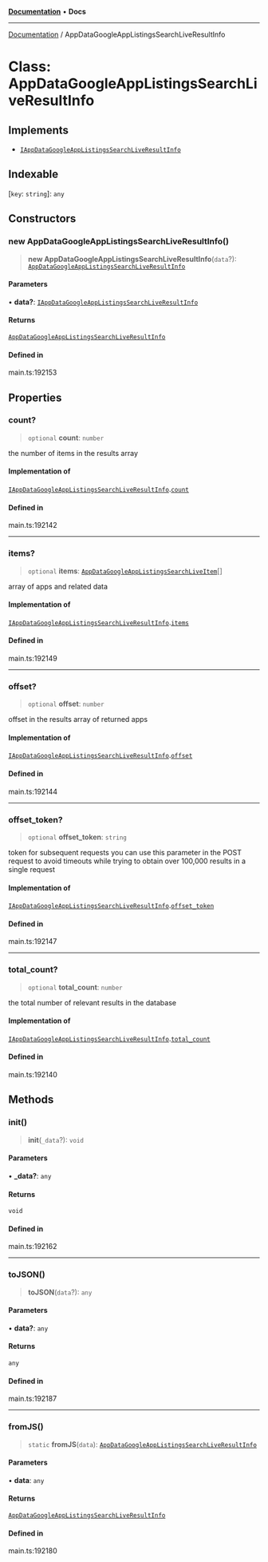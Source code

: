 [**Documentation**](../README.md) • **Docs**

***

[Documentation](../globals.md) / AppDataGoogleAppListingsSearchLiveResultInfo

# Class: AppDataGoogleAppListingsSearchLiveResultInfo

## Implements

- [`IAppDataGoogleAppListingsSearchLiveResultInfo`](../interfaces/IAppDataGoogleAppListingsSearchLiveResultInfo.md)

## Indexable

 \[`key`: `string`\]: `any`

## Constructors

### new AppDataGoogleAppListingsSearchLiveResultInfo()

> **new AppDataGoogleAppListingsSearchLiveResultInfo**(`data`?): [`AppDataGoogleAppListingsSearchLiveResultInfo`](AppDataGoogleAppListingsSearchLiveResultInfo.md)

#### Parameters

• **data?**: [`IAppDataGoogleAppListingsSearchLiveResultInfo`](../interfaces/IAppDataGoogleAppListingsSearchLiveResultInfo.md)

#### Returns

[`AppDataGoogleAppListingsSearchLiveResultInfo`](AppDataGoogleAppListingsSearchLiveResultInfo.md)

#### Defined in

main.ts:192153

## Properties

### count?

> `optional` **count**: `number`

the number of items in the results array

#### Implementation of

[`IAppDataGoogleAppListingsSearchLiveResultInfo`](../interfaces/IAppDataGoogleAppListingsSearchLiveResultInfo.md).[`count`](../interfaces/IAppDataGoogleAppListingsSearchLiveResultInfo.md#count)

#### Defined in

main.ts:192142

***

### items?

> `optional` **items**: [`AppDataGoogleAppListingsSearchLiveItem`](AppDataGoogleAppListingsSearchLiveItem.md)[]

array of apps and related data

#### Implementation of

[`IAppDataGoogleAppListingsSearchLiveResultInfo`](../interfaces/IAppDataGoogleAppListingsSearchLiveResultInfo.md).[`items`](../interfaces/IAppDataGoogleAppListingsSearchLiveResultInfo.md#items)

#### Defined in

main.ts:192149

***

### offset?

> `optional` **offset**: `number`

offset in the results array of returned apps

#### Implementation of

[`IAppDataGoogleAppListingsSearchLiveResultInfo`](../interfaces/IAppDataGoogleAppListingsSearchLiveResultInfo.md).[`offset`](../interfaces/IAppDataGoogleAppListingsSearchLiveResultInfo.md#offset)

#### Defined in

main.ts:192144

***

### offset\_token?

> `optional` **offset\_token**: `string`

token for subsequent requests
you can use this parameter in the POST request to avoid timeouts while trying to obtain over 100,000 results in a single request

#### Implementation of

[`IAppDataGoogleAppListingsSearchLiveResultInfo`](../interfaces/IAppDataGoogleAppListingsSearchLiveResultInfo.md).[`offset_token`](../interfaces/IAppDataGoogleAppListingsSearchLiveResultInfo.md#offset_token)

#### Defined in

main.ts:192147

***

### total\_count?

> `optional` **total\_count**: `number`

the total number of relevant results in the database

#### Implementation of

[`IAppDataGoogleAppListingsSearchLiveResultInfo`](../interfaces/IAppDataGoogleAppListingsSearchLiveResultInfo.md).[`total_count`](../interfaces/IAppDataGoogleAppListingsSearchLiveResultInfo.md#total_count)

#### Defined in

main.ts:192140

## Methods

### init()

> **init**(`_data`?): `void`

#### Parameters

• **\_data?**: `any`

#### Returns

`void`

#### Defined in

main.ts:192162

***

### toJSON()

> **toJSON**(`data`?): `any`

#### Parameters

• **data?**: `any`

#### Returns

`any`

#### Defined in

main.ts:192187

***

### fromJS()

> `static` **fromJS**(`data`): [`AppDataGoogleAppListingsSearchLiveResultInfo`](AppDataGoogleAppListingsSearchLiveResultInfo.md)

#### Parameters

• **data**: `any`

#### Returns

[`AppDataGoogleAppListingsSearchLiveResultInfo`](AppDataGoogleAppListingsSearchLiveResultInfo.md)

#### Defined in

main.ts:192180
